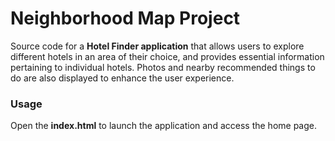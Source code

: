 # Neighborhood Map Project
Source code for a **Hotel Finder application** that allows users to explore different hotels in an area of their choice, and provides essential information pertaining to individual hotels. Photos and nearby recommended things to do are also displayed to enhance the user experience.

### Usage
Open the **index.html** to launch the application and access the home page.